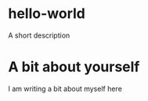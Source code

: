 # hello-world
A short description
<body>
<h1>A bit about yourself</h1>
<p>I am writing a bit about myself here</p>
</body>
